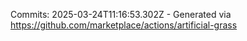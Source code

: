 Commits: 2025-03-24T11:16:53.302Z - Generated via https://github.com/marketplace/actions/artificial-grass
<br>
